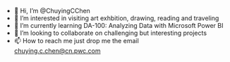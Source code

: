 - 👋 Hi, I’m @ChuyingCChen
- 👀 I’m interested in visiting art exhbition, drawing, reading and traveling
- 🌱 I’m currently learning DA-100: Analyzing Data with Microsoft Power BI
- 💞️ I’m looking to collaborate on challenging but interesting projects
- 📫 How to reach me just drop me the email chuying.c.chen@cn.pwc.com

<!---
ChuyingCChen/ChuyingCChen is a ✨ special ✨ repository because its `README.md` (this file) appears on your GitHub profile.
You can click the Preview link to take a look at your changes.
--->
